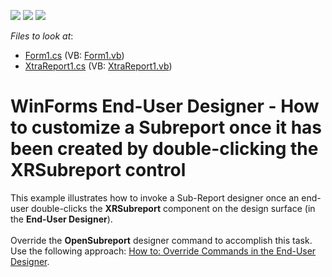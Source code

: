 <!-- default badges list -->
![](https://img.shields.io/endpoint?url=https://codecentral.devexpress.com/api/v1/VersionRange/128604862/15.1.3%2B)
[![](https://img.shields.io/badge/Open_in_DevExpress_Support_Center-FF7200?style=flat-square&logo=DevExpress&logoColor=white)](https://supportcenter.devexpress.com/ticket/details/T317196)
[![](https://img.shields.io/badge/📖_How_to_use_DevExpress_Examples-e9f6fc?style=flat-square)](https://docs.devexpress.com/GeneralInformation/403183)
<!-- default badges end -->
<!-- default file list -->
*Files to look at*:

* [Form1.cs](./CS/WindowsFormsApplication1/Form1.cs) (VB: [Form1.vb](./VB/WindowsFormsApplication1/Form1.vb))
* [XtraReport1.cs](./CS/WindowsFormsApplication1/XtraReport1.cs) (VB: [XtraReport1.vb](./VB/WindowsFormsApplication1/XtraReport1.vb))
<!-- default file list end -->
# WinForms End-User Designer - How to customize a Subreport once it has been created by double-clicking the XRSubreport control


This example illustrates how to invoke a Sub-Report designer once an end-user double-clicks the <strong>XRSubreport</strong> component on the design surface (in the <strong>End-User Designer</strong>).<br><br>Override the <strong>OpenSubreport</strong> designer command to accomplish this task. Use the following approach: <a href="https://documentation.devexpress.com/#XtraReports/CustomDocument2211">How to: Override Commands in the End-User Designer</a>.

<br/>


